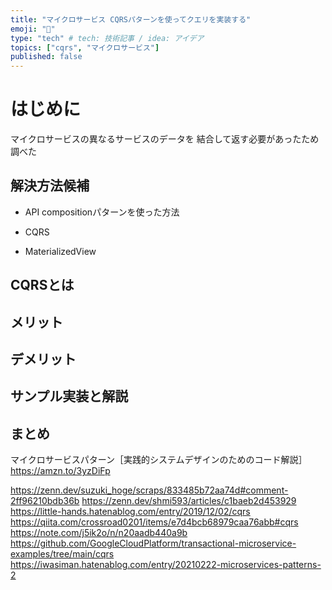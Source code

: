 ```yaml
---
title: "マイクロサービス CQRSパターンを使ってクエリを実装する"
emoji: "🐡"
type: "tech" # tech: 技術記事 / idea: アイデア
topics: ["cqrs", "マイクロサービス"]
published: false
---
```


# はじめに

マイクロサービスの異なるサービスのデータを
結合して返す必要があったため
調べた

## 解決方法候補

* API compositionパターンを使った方法

* CQRS

* MaterializedView

## CQRSとは

## メリット

## デメリット

## サンプル実装と解説

## まとめ

マイクロサービスパターン［実践的システムデザインのためのコード解説］
https://amzn.to/3yzDiFp

https://zenn.dev/suzuki_hoge/scraps/833485b72aa74d#comment-2ff96210bdb36b
https://zenn.dev/shmi593/articles/c1baeb2d453929
https://little-hands.hatenablog.com/entry/2019/12/02/cqrs
https://qiita.com/crossroad0201/items/e7d4bcb68979caa76abb#cqrs
https://note.com/j5ik2o/n/n20aadb440a9b
https://github.com/GoogleCloudPlatform/transactional-microservice-examples/tree/main/cqrs
https://iwasiman.hatenablog.com/entry/20210222-microservices-patterns-2
